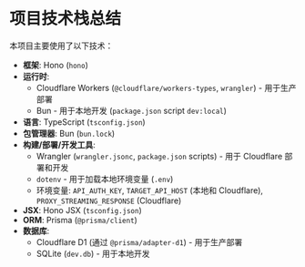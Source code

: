 # 项目技术栈总结

本项目主要使用了以下技术：

*   **框架**: Hono (`hono`)
*   **运行时**:
    *   Cloudflare Workers (`@cloudflare/workers-types`, `wrangler`) - 用于生产部署
    *   Bun - 用于本地开发 (`package.json` script `dev:local`)
*   **语言**: TypeScript (`tsconfig.json`)
*   **包管理器**: Bun (`bun.lock`)
*   **构建/部署/开发工具**:
    *   Wrangler (`wrangler.jsonc`, `package.json` scripts) - 用于 Cloudflare 部署和开发
    *   `dotenv` - 用于加载本地环境变量 (`.env`)
    *   环境变量: `API_AUTH_KEY`, `TARGET_API_HOST` (本地和 Cloudflare), `PROXY_STREAMING_RESPONSE` (Cloudflare)
*   **JSX**: Hono JSX (`tsconfig.json`)
*   **ORM**: Prisma (`@prisma/client`)
*   **数据库**:
    *   Cloudflare D1 (通过 `@prisma/adapter-d1`) - 用于生产部署
    *   SQLite (`dev.db`) - 用于本地开发